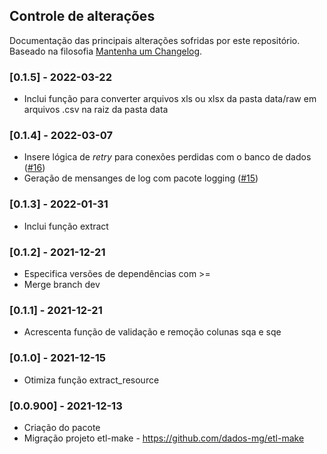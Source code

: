 ## Controle de alterações

Documentação das principais alterações sofridas por este repositório. Baseado na filosofia [Mantenha um Changelog](https://keepachangelog.com/pt-BR/1.0.0/).

### [0.1.5] - 2022-03-22
  - Inclui função para converter arquivos xls ou xlsx da pasta data/raw em arquivos .csv na raiz da pasta data

### [0.1.4] - 2022-03-07

- Insere lógica de _retry_ para conexões perdidas com o banco de dados ([#16](https://github.com/transparencia-mg/dtamg-py/pull/16))
- Geração de mensanges de log com pacote logging ([#15](https://github.com/transparencia-mg/dtamg-py/pull/15))

### [0.1.3] - 2022-01-31

- Inclui função extract

### [0.1.2] - 2021-12-21

- Especifica versões de dependências com >=
- Merge branch dev

### [0.1.1] - 2021-12-21

- Acrescenta função de validação e remoção colunas sqa e sqe

### [0.1.0] - 2021-12-15

- Otimiza função extract_resource

### [0.0.900] - 2021-12-13

- Criação do pacote
- Migração projeto etl-make - https://github.com/dados-mg/etl-make
